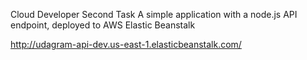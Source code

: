 Cloud Developer Second Task
A simple application with a node.js API endpoint, deployed to AWS Elastic Beanstalk

http://udagram-api-dev.us-east-1.elasticbeanstalk.com/
